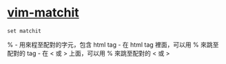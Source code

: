 # [vim-matchit](https://github.com/adelarsq/vim-matchit/blob/master/doc/matchit.txt)

```vim
set matchit
```

%
    - 用來程至配對的字元，包含 html tag
    - 在 html tag 裡面，可以用 % 來跳至配對的 tag
    - 在 < 或 > 上面，可以用 % 來跳至配對的 < 或 >
